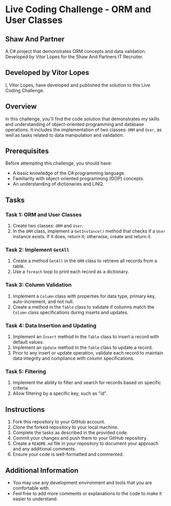 # Live Coding Challenge - ORM and User Classes

## Shaw And Partner
A C# project that demonstrates ORM concepts and data validation. Developed by Vitor Lopes for the Shaw And Partners IT Recruiter.

## Developed by Vitor Lopes

I, Vitor Lopes, have developed and published the solution to this Live Coding Challenge. 

## Overview

In this challenge, you'll find the code solution that demonstrates my skills and understanding of object-oriented programming and database operations. It includes the implementation of two classes: `ORM` and `User`, as well as tasks related to data manipulation and validation.

## Prerequisites

Before attempting this challenge, you should have:

- A basic knowledge of the C# programming language.
- Familiarity with object-oriented programming (OOP) concepts.
- An understanding of dictionaries and LINQ.

## Tasks

### Task 1: ORM and User Classes

1. Create two classes: `ORM` and `User`.
2. In the `ORM` class, implement a `GetInstance()` method that checks if a `User` instance exists. If it does, return it; otherwise, create and return it.

### Task 2: Implement `GetAll`

1. Create a method `GetAll` in the `ORM` class to retrieve all records from a table.
2. Use a `foreach` loop to print each record as a dictionary.

### Task 3: Column Validation

1. Implement a `Column` class with properties for data type, primary key, auto-increment, and not null.
2. Create a method in the `Table` class to validate if columns match the `Column` class specifications during inserts and updates.

### Task 4: Data Insertion and Updating

1. Implement an `Insert` method in the `Table` class to insert a record with default values.
2. Implement an `Update` method in the `Table` class to update a record.
3. Prior to any insert or update operation, validate each record to maintain data integrity and compliance with column specifications.


### Task 5: Filtering

1. Implement the ability to filter and search for records based on specific criteria.
2. Allow filtering by a specific key, such as "id".

## Instructions

1. Fork this repository to your GitHub account.
2. Clone the forked repository to your local machine.
3. Complete the tasks as described in the provided code.
4. Commit your changes and push them to your GitHub repository.
5. Create a `README.md` file in your repository to document your approach and any additional comments.
6. Ensure your code is well-formatted and commented.

## Additional Information

- You may use any development environment and tools that you are comfortable with.
- Feel free to add more comments or explanations to the code to make it easier to understand.

